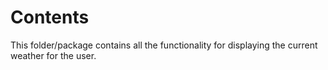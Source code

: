# Contents

This folder/package contains all the functionality for displaying the current
weather for the user.
